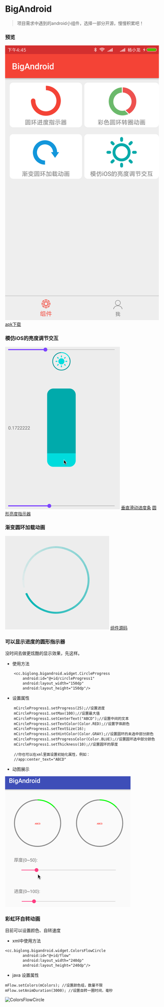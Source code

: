 # BigAndroid
>项目需求中遇到的android小组件，选择一部分开源，慢慢积累吧！

### 预览
![预览截图](gif/device-2017-10-25-164535.png)
[apk下载](https://github.com/hustlong/BigAndroid/raw/master/gif/app-debug.apk)

### 模仿iOS的亮度调节交互
![亮度调节](gif/ios_lightness.gif)
[垂直滑动进度条](app/src/main/java/cc/biglong/bigandroid/widget/SlideVerticalBar.java)
[圆形亮度指示器](app/src/main/java/cc/biglong/bigandroid/widget/DimmerIndicator.java)

### 渐变圆环加载动画
![加载动画](gif/progress_ring_anim.gif)
[组件源码](app/src/main/java/cc/biglong/bigandroid/widget/ProgressRingView.java)
### 可以显示进度的圆形指示器
没时间去做更炫酷的显示效果，先这样。

* 使用方法

```
    <cc.biglong.bigandroid.widget.CircleProgress
        android:id="@+id/circleProgress1"
        android:layout_width="150dp"
        android:layout_height="150dp"/>
```

* 设置属性

```
    mCircleProgress1.setProgress(25);//设置进度
    mCircleProgress1.setMax(100);//设置最大值
    mCircleProgress1.setCenterText("ABCD");//设置中间的文本
    mCircleProgress1.setTextColor(Color.RED);//设置字体颜色
    mCircleProgress1.setTextSize(16);
    mCircleProgress1.setHintColor(Color.GRAY);//设置圆环的未选中部分颜色
    mCircleProgress1.setProgressColor(Color.BLUE);//设置圆环选中部分颜色
    mCircleProgress1.setThickness(10);//设置圆环的厚度

    //你也可以在xml里面设置初始化属性，例如：
    //app:center_text="ABCD"
```

* 动图展示

![CircleProgress](gif/circle_progress.gif)


### 彩虹环自转动画
目前可以设置颜色、自转速度

* xml中使用方法
```
<cc.biglong.bigandroid.widget.ColorsFlowCircle
        android:id="@+id/flow"
        android:layout_width="240dp"
        android:layout_height="240dp"/>
````

* java 设置属性
```
mFlow.setColors(mColors); //设置颜色组，数量不限
mFlow.setAnimDuration(3000); //设置自转一圈时间，毫秒
```

![ColorsFlowCircle](gif/colors_flow_circle.gif)


